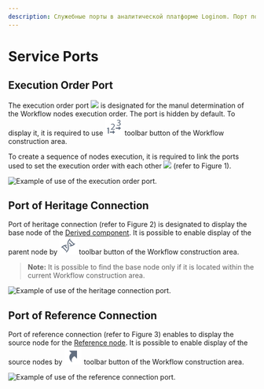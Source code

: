 ```yaml
---
description: Служебные порты в аналитической платформе Loginom. Порт порядка выполнения. Последовательность выполнения узлов сценария в Loginom. Порт связи наследования. Отображение базового узла производного компонента. Порт связи ссылки. Отображение исходного узла для Узла-ссылки.
---
```

# Service Ports

## Execution Order Port

The execution order port ![ ](./../../images/icons/app/node/ports/port-order/port-order_inactive.svg) is designated for the manul determination of the Workflow nodes execution order. The port is hidden by default. To display it, it is required to use ![ ](./../../images/icons/common/toolbar-controls/order_default.svg) toolbar button of the Workflow construction area.

To create a sequence of nodes execution, it is required to link the ports used to set the execution order with each other
![ ](./../../images/icons/app/node/ports/port-order/port-order_inactive.svg)
(refer to Figure 1).

![Example of use of the execution order port.](service-port-1.png)

## Port of Heritage Connection

Port of heritage connection (refer to Figure 2) is designated to display the base node of the [Derived component](./../derived-component.md). It is possible to enable display of the parent node by ![ ](./../../images/icons/common/toolbar-controls/show-derived-nodes_default.svg) toolbar button of the Workflow construction area.

> **Note:** It is possible to find the base node only if it is located within the current Workflow construction area.

![Example of use of the heritage connection port.](service-port-2.png)

## Port of Reference Connection

Port of reference connection (refer to Figure 3) enables to display the source node for the [Reference node](./../../processors/control/reference-node.md). It is possible to enable display of the source nodes by ![ ](./../../images/icons/common/toolbar-controls/show-reference-links_default.svg) toolbar button of the Workflow construction area.

![Example of use of the reference connection port.](service-port-3.png)
